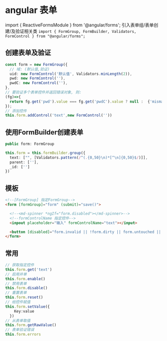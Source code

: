 # angular 表单

import { ReactiveFormsModule } from '@angular/forms';
引入表单组/表单创建/及验证相关类
`import { FormGroup, FormBuilder, Validators, FormControl } from "@angular/forms";`


## 创建表单及验证

```ts
const form = new FormGroup({
  // 域: (默认值,验证)
  uid: new FormControl('默认值', Validators.minLength(2)),
  pwd: new FormControl(''),
  pwdC: new FormControl(''),
},
// 要验证多个表单控件并返回错误对象, 则:
(fg)=>{
  return fg.get('pwd').value === fg.get('pwdC').value ? null :  {'mismatch': true}
});
// 添加控件
this.form.addControl('text',new FormControl(''))
```

## 使用FormBuilder创建表单

```ts
public form: FormGroup

this.form = this.formBuilder.group({
  text: ["", [Validators.pattern(/^(.{0,50}\n)*[^\n]{0,50}$/)]],
  parent: [''],
  _id: ['']
})
```

## 模板

```html
<!--[FormGroup] 指定FormGroup-->
<form [formGroup]="form" (submit)="save()">

  <!--<md-spinner *ngIf="form.disabled"></md-spinner>-->
  <!--formControlName 指定控件-->
  <inpout placeholder="输入" formControlName="text"></input>

  <button [disabled]="form.invalid || !form.dirty || form.untouched || form.disabled">保存</button>
</form>

```

## 常用

```ts
// 获取指定控件
this.form.get('text')
// 启用并单
this.form.enable() 
// 禁用表单
this.form.disable()
// 重置表单
this.form.reset()
// 给控件赋值
this.form.setValue({
    Key:value
  })
// 从表单取值
this.form.getRawValue()
// 表单验证错误
this.form.errors
```